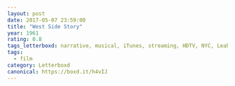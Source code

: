 ```yaml
---
layout: post 
date: 2017-05-07 23:59:00
title: "West Side Story"
year: 1961
rating: 0.8
tags_letterboxd: narrative, musical, iTunes, streaming, HDTV, NYC, Leah
tags:
  - film
category: Letterboxd
canonical: https://boxd.it/h4vIJ
---
```

